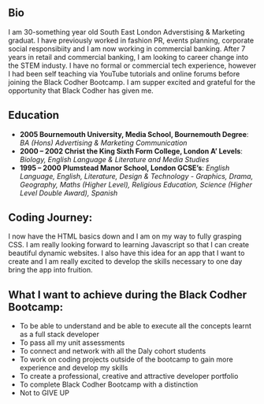## **Bio**
I am 30-something year old South East London Adverstising & Marketing graduat. I have previously worked in fashion PR, events planning, corporate social responsibiity and I am now working in commercial banking. After 7 years in retail and commercial banking, I am looking to career change into the STEM industy. I have no formal or commercial tech experience, however I had been self teaching via YouTube tutorials and online forums before joining the Black Codher Bootcamp. I am supper excited and grateful for the opportunity that Black Codher has given me.  

## **Education**
- **2005 Bournemouth University, Media School, Bournemouth Degree**: *BA (Hons) Advertising & Marketing Communication*
- **2000 – 2002 Christ the King Sixth Form College, London A’ Levels**: *Biology, English Language & Literature and Media Studies* 
- **1995 – 2000 Plumstead Manor School, London GCSE’s**: *English Language, English, Literature, Design & Technology - Graphics, Drama, Geography, Maths (Higher Level), Religious Education, Science (Higher Level Double Award), Spanish*

## Coding Journey:
I now have the HTML basics down and I am on my way to fully grasping CSS.  I am really looking forward to learning Javascript so that I can create beautiful dynamic websites. I also have this idea for an app that I want to create and I am really excited to develop the skills necessary to one day bring the app into fruition. 

## What I want to achieve during the Black Codher Bootcamp:
- To be able to understand and be able to execute all the concepts learnt as a full stack developer
- To pass all my unit assessments
- To connect and network with all the Daly cohort students
- To work on coding projects outside of the bootcamp to gain more experience and develop my skills
- To create a professional, creative and attractive developer portfolio
- To complete Black Codher Bootcamp with a distinction
- Not to GIVE UP
